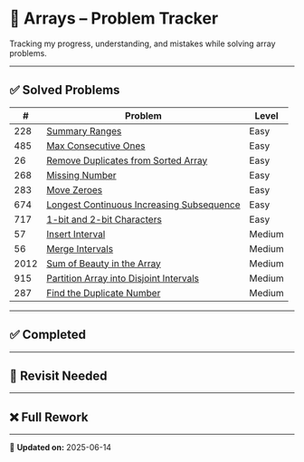 # 🔗 Arrays – Problem Tracker
Tracking my progress, understanding, and mistakes while solving array problems.

---

## ✅ Solved Problems

| #   | Problem                                                                 | Level  |
|-----|-------------------------------------------------------------------------|--------|
| 228 | [Summary Ranges](https://leetcode.com/problems/summary-ranges/)         | Easy   |
| 485 | [Max Consecutive Ones](https://leetcode.com/problems/max-consecutive-ones/) | Easy   |
| 26  | [Remove Duplicates from Sorted Array](https://leetcode.com/problems/remove-duplicates-from-sorted-array/) | Easy   |
| 268 | [Missing Number](https://leetcode.com/problems/missing-number/)         | Easy   |
| 283 | [Move Zeroes](https://leetcode.com/problems/move-zeroes/)               | Easy   |
| 674 | [Longest Continuous Increasing Subsequence](https://leetcode.com/problems/longest-continuous-increasing-subsequence/) | Easy   |
| 717 | [1-bit and 2-bit Characters](https://leetcode.com/problems/1-bit-and-2-bit-characters/) | Easy   |
| 57  | [Insert Interval](https://leetcode.com/problems/insert-interval/)       | Medium |
| 56  | [Merge Intervals](https://leetcode.com/problems/merge-intervals/)       | Medium |
| 2012| [Sum of Beauty in the Array](https://leetcode.com/problems/sum-of-beauty-in-the-array/) | Medium |
| 915 | [Partition Array into Disjoint Intervals](https://leetcode.com/problems/partition-array-into-disjoint-intervals/) | Medium |
| 287 | [Find the Duplicate Number](https://leetcode.com/problems/find-the-duplicate-number/) | Medium |

---

## ✅ Completed
<!-- Add problems here after confident revision -->

---

## 🔁 Revisit Needed
<!-- Add problems here if you needed significant help or got stuck during revision -->

---

## ❌ Full Rework
<!-- Add here if you had to fully relearn the approach/logic/code from scratch -->

---

📝 **Updated on:** 2025-06-14

